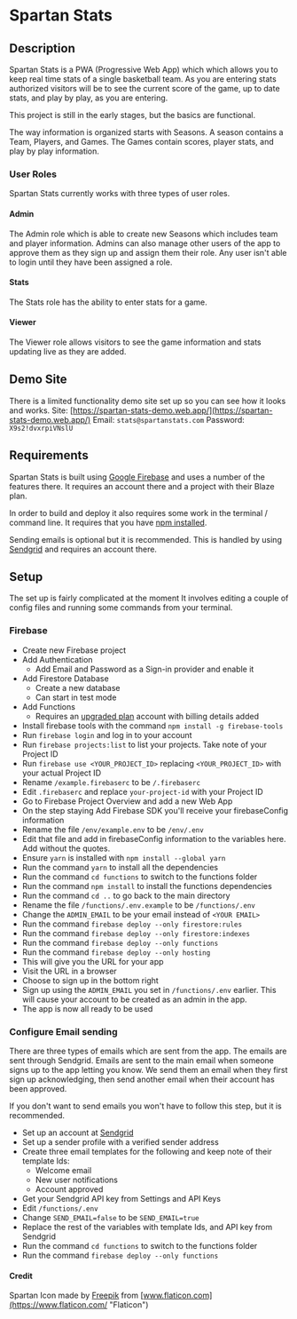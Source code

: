 # Spartan Stats

## Description
Spartan Stats is a PWA (Progressive Web App) which which allows you to keep real time stats of a single basketball team. As you are entering stats authorized visitors will be to see the current score of the game, up to date stats, and play by play, as you are entering.

This project is still in the early stages, but the basics are functional.

The way information is organized starts with Seasons. A season contains a Team, Players, and Games. The Games contain scores, player stats, and play by play information.

### User Roles
Spartan Stats currently works with three types of user roles. 

#### Admin
The Admin role which is able to create new Seasons which includes team and player information. Admins can also manage other users of the app to approve them as they sign up and assign them their role. Any user isn't able to login until they have been assigned a role.

#### Stats
The Stats role has the ability to enter stats for a game.

#### Viewer
The Viewer role allows visitors to see the game information and stats updating live as they are added.

## Demo Site
There is a limited functionality demo site set up so you can see how it looks and works.
Site: [https://spartan-stats-demo.web.app/](https://spartan-stats-demo.web.app/)
Email: `stats@spartanstats.com`
Password: `X9s2!dvxrpiVNslU`

## Requirements
Spartan Stats is built using [Google Firebase](https://firebase.google.com/) and uses a number of the features there. It requires an account there and a project with their Blaze plan. 

In order to build and deploy it also requires some work in the terminal / command line. It requires that you have [npm installed](https://docs.npmjs.com/downloading-and-installing-node-js-and-npm).

Sending emails is optional but it is recommended. This is handled by using [Sendgrid](https://sendgrid.com) and requires an account there.

## Setup
The set up is fairly complicated at the moment 
It involves editing a couple of config files and running some commands from your terminal.

### Firebase
- Create new Firebase project
- Add Authentication 
  - Add Email and Password as a Sign-in provider and enable it
- Add Firestore Database
  - Create a new database
  - Can start in test mode
- Add Functions 
  - Requires an [upgraded plan](https://firebase.google.com/pricing) account with billing details added
- Install firebase tools with the command  `npm install -g firebase-tools`
- Run `firebase login` and log in to your account
- Run `firebase projects:list` to list your projects. Take note of your Project ID
- Run `firebase use <YOUR_PROJECT_ID>` replacing `<YOUR_PROJECT_ID>` with your actual Project ID
- Rename `/example.firebaserc` to be `/.firebaserc`
- Edit `.firebaserc` and replace `your-project-id` with your Project ID
- Go to Firebase Project Overview and add a new Web App
- On the step staying Add Firebase SDK you'll receive your firebaseConfig information
- Rename the file `/env/example.env` to be `/env/.env`
- Edit that file and add in firebaseConfig information to the variables here. Add without the quotes.
- Ensure `yarn` is installed with `npm install --global yarn`
- Run the command `yarn` to install all the dependencies
- Run the command `cd functions` to switch to the functions folder
- Run the command `npm install` to install the functions dependencies
- Run the command `cd ..` to go back to the main directory
- Rename the file `/functions/.env.example` to be `/functions/.env`
- Change the `ADMIN_EMAIL` to be your email instead of `<YOUR EMAIL>`
- Run the command `firebase deploy --only firestore:rules`
- Run the command `firebase deploy --only firestore:indexes`
- Run the command `firebase deploy --only functions`
- Run the command `firebase deploy --only hosting`
- This will give you the URL for your app
- Visit the URL in a browser
- Choose to sign up in the bottom right
- Sign up using the `ADMIN_EMAIL` you set in `/functions/.env` earlier. This will cause your account to be created as an admin in the app.
- The app is now all ready to be used

### Configure Email sending
There are three types of emails which are sent from the app. The emails are sent through Sendgrid. Emails are sent to the main email when someone signs up to the app letting you know. We send them an email when they first sign up acknowledging, then send another email when their account has been approved.

If you don't want to send emails you won't have to follow this step, but it is recommended.
- Set up an account at [Sendgrid](https://sendgrid.com)
- Set up a sender profile with a verified sender address
- Create three email templates for the following and keep note of their template Ids:
  - Welcome email
  - New user notifications
  - Account approved
- Get your Sendgrid API key from Settings and API Keys
- Edit `/functions/.env`
- Change `SEND_EMAIL=false` to be `SEND_EMAIL=true`
- Replace the rest of the variables with template Ids, and API key from Sendgrid
- Run the command `cd functions` to switch to the functions folder
- Run the command `firebase deploy --only functions`

#### Credit
Spartan Icon made by [Freepik](https://www.freepik.com "Freepik") from [www.flaticon.com](https://www.flaticon.com/ "Flaticon")
